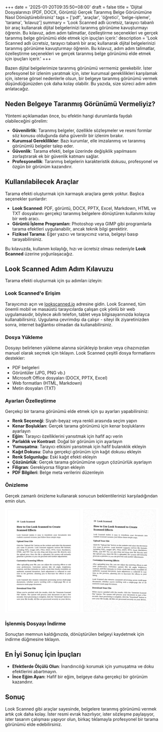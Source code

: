 +++
date = '2025-01-20T09:35:50+08:00'
draft = false
title = 'Dijital Dosyalarınızı (PDF, DOCX, Görüntü) Gerçek Taranmış Belge Görünümüne Nasıl Dönüştürebilirsiniz'
tags = ['pdf', 'araçlar', 'öğretici', 'belge-işleme', 'tarama', 'kılavuz']
summary = 'Look Scanned adlı ücretsiz, tarayıcı tabanlı bir araç kullanarak dijital belgelerinizi taranmış görünüme kavuşturmayı öğrenin. Bu kılavuz, adım adım talimatlar, özelleştirme seçenekleri ve gerçek taranmış belge görünümü elde etmek için ipuçları içerir.'
description = 'Look Scanned adlı ücretsiz, tarayıcı tabanlı bir araç kullanarak dijital belgelerinizi taranmış görünüme kavuşturmayı öğrenin. Bu kılavuz, adım adım talimatlar, özelleştirme seçenekleri ve gerçek taranmış belge görünümü elde etmek için ipuçları içerir.'
+++

Bazen dijital belgelerimize taranmış görünümü vermemiz gerekebilir. İster profesyonel bir izlenim yaratmak için, ister kurumsal gereklilikleri karşılamak için, isterse görsel nedenlerle olsun, bir belgeye taranmış görünümü vermek düşündüğünüzden çok daha kolay olabilir. Bu yazıda, size süreci adım adım anlatacağız.

## Neden Belgeye Taranmış Görünümü Vermeliyiz?

Yöntemi açıklamadan önce, bu efektin hangi durumlarda faydalı olabileceğini görelim:

- **Güvenilirlik**: Taranmış belgeler, özellikle sözleşmeler ve resmi formlar söz konusu olduğunda daha güvenilir bir izlenim bırakır.
- **Kurumsal Gereklilikler**: Bazı kurumlar, elle imzalanmış ve taranmış görünümlü belgeler talep eder.
- **Güvenlik**: Tarama efekti, belge üzerinde değişiklik yapılmasını zorlaştırarak ek bir güvenlik katmanı sağlar.
- **Profesyonellik**: Taranmış belgelerin karakteristik dokusu, profesyonel ve özgün bir görünüm kazandırır.

## Kullanılabilecek Araçlar

Tarama efekti oluşturmak için karmaşık araçlara gerek yoktur. Başlıca seçenekler şunlardır:

- **Look Scanned**: PDF, görüntü, DOCX, PPTX, Excel, Markdown, HTML ve TXT dosyalarını gerçekçi taranmış belgelere dönüştüren kullanımı kolay bir web aracı.
- **Görüntü İşleme Programları**: Photoshop veya GIMP gibi programlarla tarama efektleri uygulanabilir, ancak teknik bilgi gerektirir.
- **Fiziksel Tarama**: Eğer yazıcı ve tarayıcınız varsa, belgeyi basıp tarayabilirsiniz.

Bu kılavuzda, kullanım kolaylığı, hızı ve ücretsiz olması nedeniyle **Look Scanned** üzerine yoğunlaşacağız.

## Look Scanned Adım Adım Kılavuzu

Tarama efekti oluşturmak için şu adımları izleyin:

### Look Scanned'e Erişim

Tarayıcınızı açın ve [lookscanned.io](https://lookscanned.io) adresine gidin. Look Scanned, tüm önemli mobil ve masaüstü tarayıcılarda çalışan çok yönlü bir web uygulamasıdır, böylece akıllı telefon, tablet veya bilgisayarınızda kolayca kullanabilirsiniz. Uygulama çevrimdışı da çalışır - siteyi ilk ziyaretinizden sonra, internet bağlantısı olmadan da kullanabilirsiniz.

### Dosya Yükleme

Dosyayı belirlenen yükleme alanına sürükleyip bırakın veya cihazınızdan manuel olarak seçmek için tıklayın. Look Scanned çeşitli dosya formatlarını destekler:

- PDF belgeleri
- Görüntüler (JPG, PNG vb.)
- Microsoft Office dosyaları (DOCX, PPTX, Excel)
- Web formatları (HTML, Markdown)
- Metin dosyaları (TXT)

### Ayarları Özelleştirme

Gerçekçi bir tarama görünümü elde etmek için şu ayarları yapabilirsiniz:

- **Renk Seçeneği**: Siyah-beyaz veya renkli arasında seçim yapın
- **Kenar Boşlukları**: Gerçek tarama görünümü için kenar boşluklarını ayarlayın
- **Eğim**: Tarayıcı özelliklerini yansıtmak için hafif açı verin
- **Parlaklık ve Kontrast**: Doğal bir görünüm için ayarlayın
- **Yumuşatma**: Tarayıcı etkisini yansıtmak için hafif bulanıklık ekleyin
- **Kağıt Dokusu**: Daha gerçekçi görünüm için kağıt dokusu ekleyin
- **Renk Solgunluğu**: Eski kağıt efekti ekleyin
- **Çözünürlük**: Gerçek tarama görünümüne uygun çözünürlük ayarlayın
- **Filigran**: Gerekiyorsa filigran ekleyin
- **PDF Bilgileri**: Belge meta verilerini düzenleyin

### Önizleme

Gerçek zamanlı önizleme kullanarak sonucun beklentilerinizi karşıladığından emin olun.

![Look Scanned Gerçek Zamanlı Önizleme](./look-scanned-preview.webp)

### İşlenmiş Dosyayı İndirme

Sonuçtan memnun kaldığınızda, dönüştürülen belgeyi kaydetmek için indirme düğmesine tıklayın.

## En İyi Sonuç İçin İpuçları

- **Efektlerde Ölçülü Olun**: İnandırıcılığı korumak için yumuşatma ve doku efektlerini abartmayın.
- **İnce Eğim Ayarı**: Hafif bir eğim, belgeye daha gerçekçi bir görünüm kazandırır.

## Sonuç

Look Scanned gibi araçlar sayesinde, belgelere taranmış görünümü vermek artık çok daha kolay. İster resmi evrak hazırlıyor, ister sözleşme paylaşıyor, ister tasarım çalışması yapıyor olun, birkaç tıklamayla profesyonel bir tarama görünümü elde edebilirsiniz.
